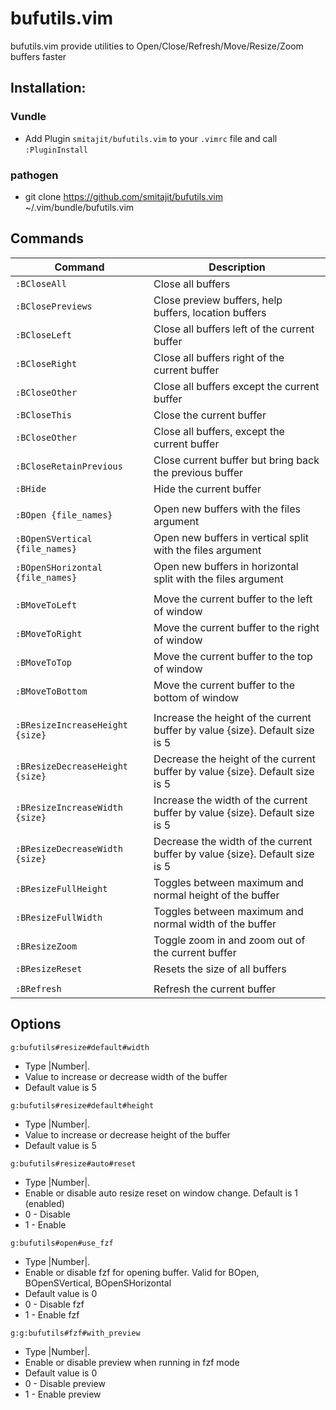 # bufutils.vim
bufutils.vim provide utilities to Open/Close/Refresh/Move/Resize/Zoom buffers faster


## Installation:

### Vundle
* Add Plugin `smitajit/bufutils.vim` to your `.vimrc` file and call `:PluginInstall`
### pathogen
* git clone https://github.com/smitajit/bufutils.vim ~/.vim/bundle/bufutils.vim

## Commands
| Command                         | Description                                                                  |
| ---                             | ---                                                                          |
| `:BCloseAll`                    | Close all buffers                                                            |
| `:BClosePreviews`               | Close preview buffers, help buffers, location buffers                        |
| `:BCloseLeft`                   | Close all buffers left of the current buffer                                 |
| `:BCloseRight`                  | Close all buffers right of the current buffer                                |
| `:BCloseOther`                  | Close all buffers except the current buffer                                  |
| `:BCloseThis`                   | Close the current buffer                                                     |
| `:BCloseOther`                  | Close all buffers, except the current buffer                                 |
| `:BCloseRetainPrevious`         | Close current buffer but bring back the previous buffer                      |
| `:BHide`                        | Hide the current buffer                                                      |
|                                                                                                                |
| `:BOpen {file_names}`           | Open new buffers with the files argument                                     |
| `:BOpenSVertical {file_names}`  | Open new buffers in vertical split with the files argument                   |
| `:BOpenSHorizontal {file_names}`| Open new buffers in horizontal split with the files argument                 |
|                                                                                                                |
| `:BMoveToLeft`                  | Move the current buffer to the left of window                                |
| `:BMoveToRight`                 | Move the current buffer to the right of window                               |
| `:BMoveToTop`                   | Move the current buffer to the top of window                                 |
| `:BMoveToBottom`                | Move the current buffer to the bottom of window                              |
|                                                                                                                |
| `:BResizeIncreaseHeight {size}` | Increase the height of the current buffer by value {size}. Default size is 5 |
| `:BResizeDecreaseHeight {size}` | Decrease the height of the current buffer by value {size}. Default size is 5 |
| `:BResizeIncreaseWidth {size}`  | Increase the width of the current buffer by value {size}. Default size is 5  |
| `:BResizeDecreaseWidth {size}`  | Decrease the width of the current buffer by value {size}. Default size is 5  |
| `:BResizeFullHeight`            | Toggles between maximum and normal height of the buffer                      |
| `:BResizeFullWidth`             | Toggles between maximum and normal width of the buffer                       |
| `:BResizeZoom`                  | Toggle zoom in and zoom out of the current buffer                            |
| `:BResizeReset`                 | Resets the size of all buffers                                               |
|                                                                                                                |
| `:BRefresh`                     | Refresh the current buffer                                                   |

## Options

`g:bufutils#resize#default#width`
*	Type |Number|.
* Value to increase or decrease width of the buffer
*	Default value is 5

`g:bufutils#resize#default#height`
* Type |Number|.
* Value to increase or decrease height of the buffer
* Default value is 5

`g:bufutils#resize#auto#reset`
* Type |Number|.
*  Enable or disable auto resize reset on window change. Default is 1 (enabled)
*  0 - Disable
*  1 - Enable

`g:bufutils#open#use_fzf`
*	Type |Number|.
* Enable or disable fzf for opening buffer. Valid for BOpen, BOpenSVertical, BOpenSHorizontal
*	Default value is 0
*  0 - Disable fzf
*  1 - Enable fzf

`g:g:bufutils#fzf#with_preview`
*	Type |Number|.
* Enable or disable preview when running in fzf mode
*	Default value is 0
*  0 - Disable preview
*  1 - Enable preview
